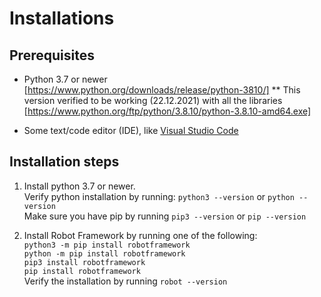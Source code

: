 # Installations

## Prerequisites

- Python 3.7 or newer [https://www.python.org/downloads/release/python-3810/] 
    ** This version verified to be working (22.12.2021) with all the libraries [https://www.python.org/ftp/python/3.8.10/python-3.8.10-amd64.exe]

- Some text/code editor (IDE), like [Visual Studio Code](https://code.visualstudio.com/)

## Installation steps

1. Install python 3.7 or newer.\
   Verify python installation by running: ``` python3 --version ``` or ``` python --version ```\
   Make sure you have pip by running ``` pip3 --version ``` or ``` pip --version ```

2. Install Robot Framework by running one of the following:\
   ```python3 -m pip install robotframework```\
   ```python -m pip install robotframework```\
   ```pip3 install robotframework```\
   ```pip install robotframework```\
   Verify the installation by running ```robot --version```